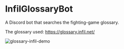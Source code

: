 # InfilGlossaryBot

A Discord bot that searches the fighting-game glossary.

The glossary used: https://glossary.infil.net/

![glossary-infil-demo](https://github.com/Sophon/InfilGlossaryBot/assets/9089332/3e3cc56d-a6ef-4636-b7a3-9ab5fbb7b9fe)


